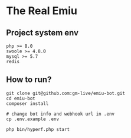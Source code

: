 # The Real Emiu
## Project system env
```
php >= 8.0
swoole >= 4.8.0
mysql >= 5.7
redis
```
## How to run?
```
git clone git@github.com:gm-live/emiu-bot.git
cd emiu-bot
composer install

# change bot info and webhook url in .env
cp .env.example .env

php bin/hyperf.php start
```

